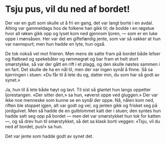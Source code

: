 # Tsju pus, vil du ned af bordet!

Der var en gutt som skulle ut å fri en gang, det var langt borte i en avdal. Alting var gammeldags hos de folkene han gikk til; de bodde i en røgstue hvor all røken gikk opp og lyset kom ned gjennom ljoren, — som er en luke oppe i mønsåsen. Her var det en giftefærdig jente, som var så vakker at hun var navnspurt; men hun hadde en lyte, hun også.

De tok nokså vel mot frieren. Men mens de satte fram på bordet både lefser og flatbrød og spekebåter og rømmegrøt og bar fram et helt stort smørstykke, så var der gått en rift i et plagg, og den skulle nøstes sammen i en fart. Det skulle de ha en nål til, men der var ingen synål å finne. Så sa kjerringen i stuen: «Du får til å lete du og, datter min, du som har så godt av synet.»

Ja, hun til å lete både høyt og lavt. Til sist så glantet hun langs oppetter ljorestangen. «Der sitter den,» sa hun, «øverst oppe ved gluggen.» Der var ikke noe menneske som kunne se en synål der oppe. Nå, nålen kom ned, riften ble stoppet igjen, alt var godt og vel, og jenten gikk og frisket seg på jordgulvet. Men så hadde de en gulblommet katt der i stuen; den syntes hun hadde satt seg opp på bordet — men det var smørstykket hun tok for katten —, og så drev hun til smørstykket, så det sa klask borti veggen: «Tsju, vil du ned af bordet, pus!» sa hun.

Det var jente som hadde godt av synet det.